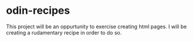 # odin-recipes

This project will be an oppurtunity to exercise creating html pages. I will be creating a rudamentary recipe in order to do so. 